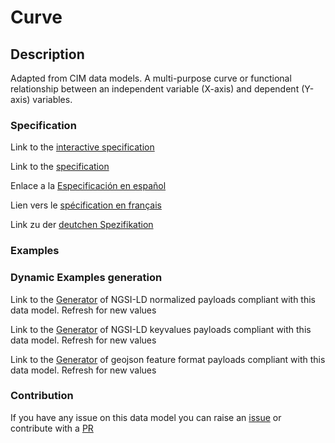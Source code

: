 # Curve

## Description 

Adapted from CIM data models. A multi-purpose curve or functional relationship between an independent variable (X-axis) and dependent (Y-axis) variables.
### Specification

Link to the [interactive specification](https://swagger.lab.fiware.org/?url=https://smart-data-models.github.io/dataModel.EnergyCIM/Curve/swagger.yaml)

Link to the [specification](https://smart-data-models.github.io/dataModel.EnergyCIM/Curve/doc/spec.md)

Enlace a la [Especificación en español](https://smart-data-models.github.io/dataModel.EnergyCIM/Curve/doc/spec_ES.md)

Lien vers le [spécification en français](https://smart-data-models.github.io/dataModel.EnergyCIM/Curve/doc/spec_FR.md)

Link zu der [deutchen Spezifikation](https://smart-data-models.github.io/dataModel.EnergyCIM/Curve/doc/spec_DE.md)
### Examples
### Dynamic Examples generation

Link to the [Generator](https://smartdatamodels.org/extra/ngsi-ld_generator_v0.92.php?schemaUrl=https://raw.githubusercontent.com/smart-data-models/dataModel.EnergyCIM/master/Curve/schema.json&email=info@smartdatamodels.org) of NGSI-LD normalized payloads compliant with this data model. Refresh for new values

Link to the [Generator](https://smartdatamodels.org/extra/ngsi-ld_generator_keyvalues_v0.92.php?schemaUrl=https://raw.githubusercontent.com/smart-data-models/dataModel.EnergyCIM/master/Curve/schema.json&email=info@smartdatamodels.org) of NGSI-LD keyvalues payloads compliant with this data model. Refresh for new values

Link to the [Generator](https://smartdatamodels.org/extra/geojson_features_generator_v1.0.php?schemaUrl=https://raw.githubusercontent.com/smart-data-models/dataModel.EnergyCIM/master/Curve/schema.json&email=info@smartdatamodels.org) of geojson feature format payloads compliant with this data model. Refresh for new values
### Contribution

 If you have any issue on this data model you can raise an [issue](https://github.com/smart-data-models/dataModel.EnergyCIM/issues)  or contribute with a [PR](https://github.com/smart-data-models/dataModel.EnergyCIM/pulls)